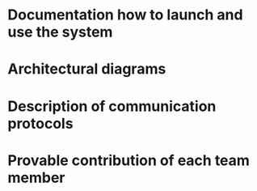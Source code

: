 # Documentation how to launch and use the system


# Architectural diagrams


# Description of communication protocols


# Provable contribution of each team member

